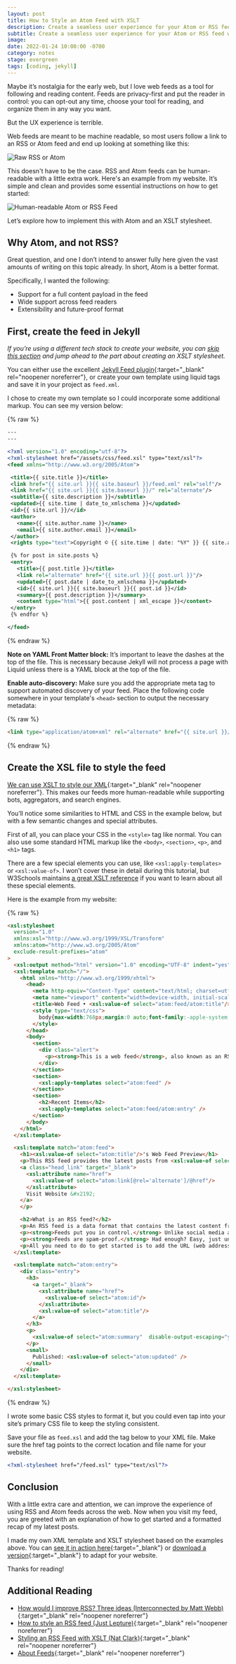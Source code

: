 ```yaml
---
layout: post
title: How to Style an Atom Feed with XSLT
description: Create a seamless user experience for your Atom or RSS feed with XLST stylesheets.
subtitle: Create a seamless user experience for your Atom or RSS feed with XLST stylesheets.
image:
date: 2022-01-24 10:00:00 -0700
category: notes
stage: evergreen
tags: [coding, jekyll]
---
```


Maybe it’s nostalgia for the early web, but I love web feeds as a tool for following and reading content. Feeds are privacy-first and put the reader in control: you can opt-out any time, choose your tool for reading, and organize them in any way you want.

But the UX experience is terrible.

Web feeds are meant to be machine readable, so most users follow a link to an RSS or Atom feed and end up looking at something like this:

![Raw RSS or Atom][image-1]

This doesn't have to be the case. RSS and Atom feeds can be human-readable with a little extra work. Here's an example from my website. It’s simple and clean and provides some essential instructions on how to get started:

![Human-readable Atom or RSS Feed][image-2]

Let’s explore how to implement this with Atom and an XSLT stylesheet.

## Why Atom, and not RSS?

Great question, and one I don’t intend to answer fully here given the vast amounts of writing on this topic already. In short, Atom is a better format.

Specifically, I wanted the following:

- Support for a full content payload in the feed
- Wide support across feed readers
- Extensibility and future-proof format

## First, create the feed in Jekyll

_If you’re using a different tech stack to create your website, you can [skip this section][1] and jump ahead to the part about creating an XSLT stylesheet._

You can either use the excellent [Jekyll Feed plugin][2]{:target="_blank" rel="noopener noreferrer"}, or create your own template using liquid tags and save it in your project as `feed.xml`.

I chose to create my own template so I could incorporate some additional markup. You can see my version below:

{% raw %}
```xml
---
---

<?xml version="1.0" encoding="utf-8"?>
<?xml-stylesheet href="/assets/css/feed.xsl" type="text/xsl"?>
<feed xmlns="http://www.w3.org/2005/Atom">

 <title>{{ site.title }}</title>
 <link href="{{ site.url }}{{ site.baseurl }}/feed.xml" rel="self"/>
 <link href="{{ site.url }}{{ site.baseurl }}/" rel="alternate"/>
 <subtitle>{{ site.description }}</subtitle>
 <updated>{{ site.time | date_to_xmlschema }}</updated>
 <id>{{ site.url }}/</id>
 <author>
   <name>{{ site.author.name }}</name>
   <email>{{ site.author.email }}</email>
 </author>
 <rights type="text">Copyright © {{ site.time | date: "%Y" }} {{ site.author }}. All rights reserved.</rights>

 {% for post in site.posts %}
 <entry>
   <title>{{ post.title }}</title>
   <link rel="alternate" href="{{ site.url }}{{ post.url }}"/>
   <updated>{{ post.date | date_to_xmlschema }}</updated>
   <id>{{ site.url }}{{ site.baseurl }}{{ post.id }}</id>
   <summary>{{ post.description }}</summary>
   <content type="html">{{ post.content | xml_escape }}</content>
 </entry>
 {% endfor %}

</feed>
```
{% endraw %}

**Note on YAML Front Matter block:** It’s important to leave the dashes at the top of the file. This is necessary because Jekyll will not process a page with Liquid unless there is a YAML block at the top of the file.

**Enable auto-discovery:** Make sure you add the appropriate meta tag to support automated discovery of your feed. Place the following code somewhere in your template's `<head>` section to output the necessary metadata:

{% raw %}
```html
<link type="application/atom+xml" rel="alternate" href="{{ site.url }}/feed.xml" title="{{ site.title }}" />
```
{% endraw %}

## Create the XSL file to style the feed

[We can use XSLT to style our XML][3]{:target="_blank" rel="noopener noreferrer"}. This makes our feeds more human-readable while supporting bots, aggregators, and search engines.

You’ll notice some similarities to HTML and CSS in the example below, but with a few semantic changes and special attributes.

First of all, you can place your CSS in the `<style>` tag like normal. You can also use some standard HTML markup like the `<body>`, `<section>`, `<p>`, and `<h1>` tags.

There are a few special elements you can use, like `<xsl:apply-templates>` or `<xsl:value-of>`. I won’t cover these in detail during this tutorial, but W3Schools maintains [a great XSLT reference][4] if you want to learn about all these special elements.

Here is the example from my website:

{% raw %}
```html
<xsl:stylesheet
  version="1.0"
  xmlns:xsl="http://www.w3.org/1999/XSL/Transform"
  xmlns:atom="http://www.w3.org/2005/Atom"
  exclude-result-prefixes="atom"
>
  <xsl:output method="html" version="1.0" encoding="UTF-8" indent="yes"/>
  <xsl:template match="/">
    <html xmlns="http://www.w3.org/1999/xhtml">
      <head>
        <meta http-equiv="Content-Type" content="text/html; charset=utf-8"/>
        <meta name="viewport" content="width=device-width, initial-scale=1, maximum-scale=1"/>
        <title>Web Feed • <xsl:value-of select="atom:feed/atom:title"/></title>
        <style type="text/css">
          body{max-width:768px;margin:0 auto;font-family:-apple-system,BlinkMacSystemFont,"Segoe UI",Helvetica,Arial,sans-serif,"Apple Color Emoji","Segoe UI Emoji","Segoe UI Symbol";font-size:16px;line-height:1.5em}section{margin:30px 15px}h1{font-size:2em;margin:.67em 0;line-height:1.125em}h2{border-bottom:1px solid #eaecef;padding-bottom:.3em}.alert{background:#fff5b1;padding:4px 12px;margin:0 -12px}a{text-decoration:none}.entry h3{margin-bottom:0}.entry p{margin:4px 0}
        </style>
      </head>
      <body>
        <section>
          <div class="alert">
            <p><strong>This is a web feed</strong>, also known as an RSS feed. <strong>Subscribe</strong> by copying the URL from the address bar into your newsreader app.</p>
          </div>
        </section>
        <section>
          <xsl:apply-templates select="atom:feed" />
        </section>
        <section>
          <h2>Recent Items</h2>
          <xsl:apply-templates select="atom:feed/atom:entry" />
        </section>
      </body>
    </html>
  </xsl:template>

  <xsl:template match="atom:feed">
    <h1><xsl:value-of select="atom:title"/>'s Web Feed Preview</h1>
    <p>This RSS feed provides the latest posts from <xsl:value-of select="atom:title"/>'s blog.
    <a class="head_link" target="_blank">
      <xsl:attribute name="href">
        <xsl:value-of select="atom:link[@rel='alternate']/@href"/>
      </xsl:attribute>
      Visit Website &#x2192;
    </a>
    </p>

    <h2>What is an RSS feed?</h2>
    <p>An RSS feed is a data format that contains the latest content from a website, blog, or podcast. You can use feeds to <strong>subscribe</strong> to websites and get the <strong>latest content in one place</strong>.</p>
    <p><strong>Feeds put you in control.</strong> Unlike social media apps, there is no algorithm deciding whether or not you see new content from your favorite creators.</p>
    <p><strong>Feeds are spam-proof.</strong> Had enough? Easy, just unsubscribe from the feed.</p>
    <p>All you need to do to get started is to add the URL (web address) for this feed to a special app called a newsreader. Visit <a href="https://aboutfeeds.com/">About Feeds</a> to get started with newsreaders and subscribing. It’s free. </p>
  </xsl:template>

  <xsl:template match="atom:entry">
    <div class="entry">
      <h3>
        <a target="_blank">
          <xsl:attribute name="href">
            <xsl:value-of select="atom:id"/>
          </xsl:attribute>
          <xsl:value-of select="atom:title"/>
        </a>
      </h3>
      <p>
        <xsl:value-of select="atom:summary"  disable-output-escaping="yes" />
      </p>
      <small>
        Published: <xsl:value-of select="atom:updated" />
      </small>
    </div>
  </xsl:template>

</xsl:stylesheet>
```
{% endraw %}

I wrote some basic CSS styles to format it, but you could even tap into your site’s primary CSS file to keep the styling consistent.

Save your file as `feed.xsl` and add the tag below to your XML file. Make sure the href tag points to the correct location and file name for your website.

```xml
<?xml-stylesheet href="/feed.xsl" type="text/xsl"?>
```

## Conclusion

With a little extra care and attention, we can improve the experience of using RSS and Atom feeds across the web. Now when you visit my feed, you are greeted with an explanation of how to get started and a formatted recap of my latest posts.

I made my own XML template and XSLT stylesheet based on the examples above. You can [see it in action here][5]{:target="_blank"} or [download a version][6]{:target="_blank"} to adapt for your website.

Thanks for reading!

## Additional Reading
* [How would I improve RSS? Three ideas (Interconnected by Matt Webb)][7]{:target="_blank" rel="noopener noreferrer"}
* [How to style an RSS feed (Just Lepture)][8]{:target="_blank" rel="noopener noreferrer"}
* [Styling an RSS Feed with XSLT (Nat Clark)][9]{:target="_blank" rel="noopener noreferrer"}
* [About Feeds][10]{:target="_blank" rel="noopener noreferrer"}

[1]:	#create-the-xsl-file-to-style-the-feed
[2]:	https://github.com/jekyll/jekyll-feed "Jekyll Feed"
[3]:	https://docs.microsoft.com/en-us/previous-versions/windows/desktop/ms759096%28v=vs.85%29 "What Is XSLT?"
[4]:	https://www.w3schools.com/xml/xsl_elementref.asp "XSLT Reference"
[5]:	https://andrewstiefel.com/feed.xml "Andrew Stiefel's Feed"
[6]:	https://gist.github.com/andrewstiefel/57a0a400aa2deb6c9fe18c6da4e16e0f "Github Gist"
[7]:	https://interconnected.org/home/2020/07/29/improving_rss "Interconnected by Matt Webb"
[8]:	https://lepture.com/en/2019/rss-style-with-xsl "Just Lepture"
[9]:	https://natclark.com/tutorials/xslt-style-rss-feed/ "Nat Clark"
[10]:	https://aboutfeeds.com/ "About Feeds"

[image-1]:	/assets/uploads/raw-atom-rss.png
[image-2]:	/assets/uploads/human-readable-atom-feed.png
